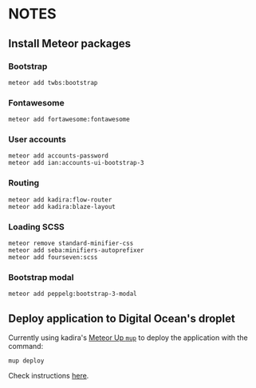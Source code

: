 # NOTES

## Install Meteor packages
### Bootstrap
```
meteor add twbs:bootstrap
```

### Fontawesome
```
meteor add fortawesome:fontawesome
``` 

### User accounts
```
meteor add accounts-password
meteor add ian:accounts-ui-bootstrap-3
```

### Routing 
```
meteor add kadira:flow-router
meteor add kadira:blaze-layout
```

### Loading SCSS
```
meteor remove standard-minifier-css
meteor add seba:minifiers-autoprefixer
meteor add fourseven:scss
```

### Bootstrap modal
```
meteor add peppelg:bootstrap-3-modal
```

## Deploy application to Digital Ocean's droplet

Currently using kadira's [Meteor Up `mup`](https://github.com/kadirahq/meteor-up) to deploy the application with the command: 
```
mup deploy
```

Check instructions [here](https://github.com/kadirahq/meteor-up#server-configuration).